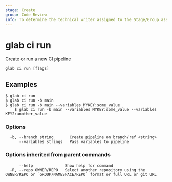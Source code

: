 ```yaml
---
stage: Create
group: Code Review
info: To determine the technical writer assigned to the Stage/Group associated with this page, see https://about.gitlab.com/handbook/product/ux/technical-writing/#assignments
---
```


<!--
This documentation is auto generated by a script.
Please do not edit this file directly, check cmd/gen-docs/docs.go.
-->

# glab ci run

Create or run a new CI pipeline

```plaintext
glab ci run [flags]
```

## Examples

```plaintext
$ glab ci run
$ glab ci run -b main
$ glab ci run -b main --variables MYKEY:some_value
 	$ glab ci run -b main --variables MYKEY:some_value --variables KEY2:another_value

```

### Options

```plaintext
  -b, --branch string       Create pipeline on branch/ref <string>
      --variables strings   Pass variables to pipeline
```

### Options inherited from parent commands

```plaintext
      --help              Show help for command
  -R, --repo OWNER/REPO   Select another repository using the OWNER/REPO or `GROUP/NAMESPACE/REPO` format or full URL or git URL
```

